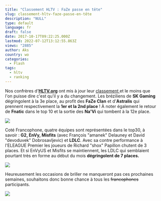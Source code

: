 ```yaml
---
title: "Classement HLTV : FaZe passe en tête"
slug: classement-hltv-faze-passe-en-tête
description: "NULL"
type: default
language: fr
draft: false
date: 2017-10-17T09:22:25.000Z
lastmod: 2022-07-12T13:12:55.863Z
views: "2885"
author: Aks
country: wo
categories:
  - Flash
tags:
  - hltv
  - ranking
---
```

Nos confrères d'**[HLTV.org](https://HLTV.org)** ont mis à jour leur [classement ](https://www.hltv.org/ranking/teams/2017/october/16)et le moins que l'on puisse dire c'est qu'il y a du changement. Les bréziliens de **SK Gaming** dégringolent à la 3e place, au profit des **FaZe Clan** et d'**Astralis** qui prennent respectivement la **1er et la 2nd place** ! À noter également le retour de **Fnatic** dans le top 10 et la sortie des **Na'Vi** qui tombent à la 12e place.

![](/images/articles/59e5b9da2c8ab/images/oE2al7QNfJNnRSw8NE2gI1aW9ycPM3iwJITt0Ich.png)

Coté Francophone, quatre équipes sont représentées dans le top30, à savoir : **G2, EnVy, Misfits** (avec François "amanek" Delauney⁠ et David "devoduvek" Dobrosavljevic⁠) et **LDLC**. Avec sa contre performance à l'ELEAGUE Premier les joueurs de Richard "shox" Papillon⁠ chutent de 3 places. Et si EnVyUS et Misfits se maintiennent, les LDLC qui semblaient pourtant très en forme au début du mois **dégringolent de 7 places.**

![](/images/articles/59e5b9da2c8ab/images/4kcGMSjWDIRF1C6lOacKscfEgl9Me1vxxrJD3P9j.png)

Heureusement les occasions de briller ne manqueront pas ces prochaines semaines, souhaitons donc bonne chance à tous les ~~francophones~~ participants.

![](/images/articles/59e5b9da2c8ab/images/xiG0M37Wa4F72v5UrRuoKufPxfZ76RdZyAFKLcQt.png)
